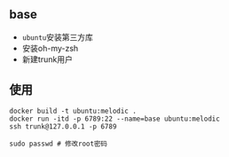 
## base

- `ubuntu`安装第三方库
- 安装oh-my-zsh
- 新建trunk用户

## 使用

```shell script
docker build -t ubuntu:melodic .
docker run -itd -p 6789:22 --name=base ubuntu:melodic
ssh trunk@127.0.0.1 -p 6789
```


```shell script
sudo passwd # 修改root密码 
```